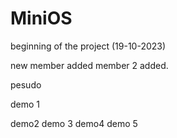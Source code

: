 # MiniOS

beginning of the project (19-10-2023)

new member added
member 2 added.

pesudo

demo 1

demo2
demo 3
demo4
demo 5